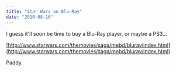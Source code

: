 ```yaml
---
title: "Star Wars on Blu-Ray"
date: "2010-08-16"
---
```

I guess it'll soon be time to buy a Blu-Ray player, or maybe a PS3...

[http://www.starwars.com/themovies/saga/mebd/bluray/index.html](http://www.starwars.com/themovies/saga/mebd/bluray/index.html)

Paddy.
